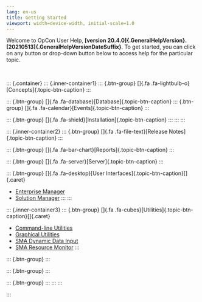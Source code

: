 ```yaml
---
lang: en-us
title: Getting Started
viewport: width=device-width, initial-scale=1.0
---
```





Welcome to OpCon User Help, **[version 20.4.0]{.GeneralHelpVersion}.[20210513]{.GeneralHelpVersionDateSuffix}**.
To get started, you can click on any button or drop-down button below to
access help for the particular topic.

 

::: {.container}
::: {.inner-container1}
::: {.btn-group}
[]{.fa .fa-lightbulb-o}[Concepts]{.topic-btn-caption} :::

::: {.btn-group}
[]{.fa .fa-database}[Database]{.topic-btn-caption} 
::: {.btn-group}
[]{.fa .fa-calendar}[Events]{.topic-btn-caption} :::

::: {.btn-group}
[]{.fa .fa-shield}[Installation]{.topic-btn-caption} :::
:::
:::

::: {.inner-container2}
::: {.btn-group}
[]{.fa .fa-file-text}[Release Notes]{.topic-btn-caption} :::

::: {.btn-group}
[]{.fa .fa-bar-chart}[Reports]{.topic-btn-caption} :::

::: {.btn-group}
[]{.fa .fa-server}[Server]{.topic-btn-caption} :::

::: {.btn-group}
[]{.fa .fa-desktop}[User Interfaces]{.topic-btn-caption}[]{.caret} 
-   [Enterprise     Manager](UI/Enterprise-Manager/Overview.md#EnterpriseManager)
-   [Solution     Manager](UI/Solution-Manager/Overview.md#SolutionManager)
:::
:::

::: {.inner-container3}
::: {.btn-group}
[]{.fa .fa-cubes}[Utilities]{.topic-btn-caption}[]{.caret} 
-   [Command-line     Utilities](Utilities/Command-line-Utilities/Introduction.md#Command-lineUtilities)
-   [Graphical     Utilities](Utilities/Graphical-Utilities/Introduction.md#GraphicalUtilties)
-   [SMA Dynamic Data     Input](Utilities/SMA-Dynamic-Data-Input/Introduction.md#SMADDI)
-   [SMA Resource     Monitor](Utilities/SMA-Resource-Monitor/Introduction.md#ResourceMonitor)
:::

::: {.btn-group}
:::

::: {.btn-group}
:::

::: {.btn-group}
:::
:::
:::


:::

 

